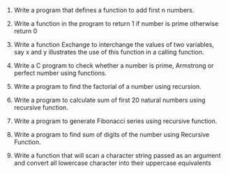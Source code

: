1. Write a program that defines a function to add first n
numbers.

2. Write a function in the program to return 1 if number is
prime otherwise return 0

3. Write a function Exchange to interchange the values of two
variables, say x and y illustrates the use of this function in a
calling function.

4. Write a C program to check whether a number is prime,
Armstrong or perfect number using functions.

5. Write a program to find the factorial of a number using
recursion.

6. Write a program to calculate sum of first 20 natural numbers
using recursive function.

7. Write a program to generate Fibonacci series using recursive
function.

8. Write a program to find sum of digits of the number using
Recursive Function.

9. Write a function that will scan a character string passed as
an argument and convert all lowercase character into their
uppercase equivalents
